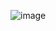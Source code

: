 ![image](https://user-images.githubusercontent.com/60934790/207953499-e2feec96-5637-4e22-8d66-33bbbf000d22.png)
